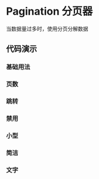 # Pagination 分页器

当数据量过多时，使用分页分解数据

## 代码演示

### 基础用法

<code src='./site/basePagination.tsx'></code>

### 页数

<code src='./site/morePagination.tsx'></code>

### 跳转

<code src='./site/jumpToSomeOne.tsx'></code>

### 禁用

<code src='./site/disabledPagination.tsx'></code>

### 小型

<code src='./site/smallPagination.tsx'></code>

### 简洁

<code src='./site/simplePagination.tsx'></code>

### 文字

<code src='./site/textPagination.tsx'></code>
